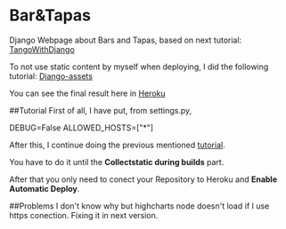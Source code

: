 # Bar&Tapas
Django Webpage about Bars and Tapas, based on next tutorial:
[TangoWithDjango](http://www.tangowithdjango.com/book17/)

To not use static content by myself when deploying, I did the following tutorial: [Django-assets](https://devcenter.heroku.com/articles/django-assets)

You can see the final result here in [Heroku](http://baresytapas.herokuapp.com/)

##Tutorial
First of all, I have put, from settings.py,

  DEBUG=False
  ALLOWED_HOSTS=["*"]

After this, I continue doing the previous mentioned [tutorial](https://devcenter.heroku.com/articles/django-assets).

You have to do it until the __Collectstatic during builds__ part.

After that you only need to conect your Repository to Heroku and __Enable Automatic Deploy__.

##Problems
I don't know why but highcharts node doesn't load if I use https conection. Fixing it in next version.
